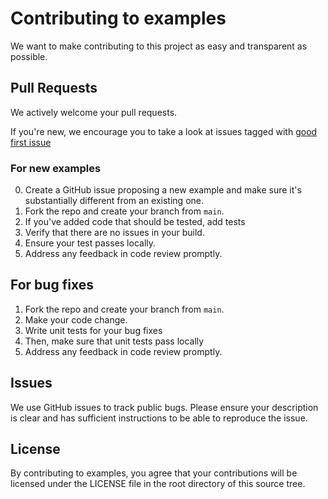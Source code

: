 # Contributing to examples

We want to make contributing to this project as easy and transparent as possible.

## Pull Requests

We actively welcome your pull requests.

If you're new, we encourage you to take a look at issues tagged with [good first issue](https://github.com/nikneem/sessionize-api-client/labels/good%20first%20issue)

### For new examples

0. Create a GitHub issue proposing a new example and make sure it's substantially different from an existing one.
1. Fork the repo and create your branch from `main`.
2. If you've added code that should be tested, add tests
3. Verify that there are no issues in your build.
4. Ensure your test passes locally.
5. Address any feedback in code review promptly.

## For bug fixes

1. Fork the repo and create your branch from `main`.
2. Make your code change.
3. Write unit tests for your bug fixes
4. Then, make sure that unit tests pass locally
5. Address any feedback in code review promptly.

## Issues

We use GitHub issues to track public bugs. Please ensure your description is
clear and has sufficient instructions to be able to reproduce the issue.

## License

By contributing to examples, you agree that your contributions will be licensed
under the LICENSE file in the root directory of this source tree.
